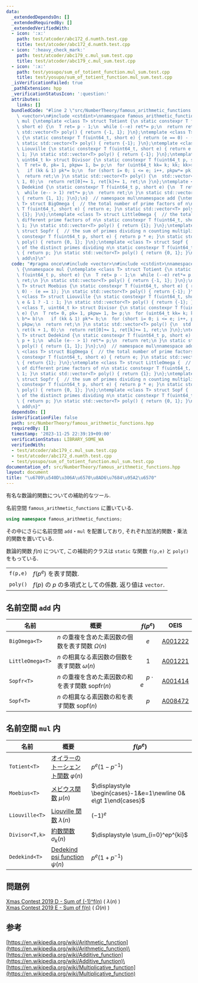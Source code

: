 ```yaml
---
data:
  _extendedDependsOn: []
  _extendedRequiredBy: []
  _extendedVerifiedWith:
  - icon: ':x:'
    path: test/atcoder/abc172_d.numth.test.cpp
    title: test/atcoder/abc172_d.numth.test.cpp
  - icon: ':heavy_check_mark:'
    path: test/atcoder/abc179_c.mul_sum.test.cpp
    title: test/atcoder/abc179_c.mul_sum.test.cpp
  - icon: ':x:'
    path: test/yosupo/sum_of_totient_function.mul_sum.test.cpp
    title: test/yosupo/sum_of_totient_function.mul_sum.test.cpp
  _isVerificationFailed: true
  _pathExtension: hpp
  _verificationStatusIcon: ':question:'
  attributes:
    links: []
  bundledCode: "#line 2 \"src/NumberTheory/famous_arithmetic_functions.hpp\"\n#include\
    \ <vector>\n#include <cstdint>\nnamespace famous_arithmetic_functions {\nnamespace\
    \ mul {\ntemplate <class T> struct Totient {\n static constexpr T f(uint64_t p,\
    \ short e) {\n  T ret= p - 1;\n  while (--e) ret*= p;\n  return ret;\n }\n static\
    \ std::vector<T> poly() { return {-1, 1}; }\n};\ntemplate <class T> struct Moebius\
    \ {\n static constexpr T f(uint64_t, short e) { return (e == 0) - (e == 1); }\n\
    \ static std::vector<T> poly() { return {-1}; }\n};\ntemplate <class T> struct\
    \ Liouville {\n static constexpr T f(uint64_t, short e) { return e & 1 ? -1 :\
    \ 1; }\n static std::vector<T> poly() { return {-1}; }\n};\ntemplate <class T,\
    \ uint64_t k> struct Divisor {\n static constexpr T f(uint64_t p, short e) {\n\
    \  T ret= 0, pk= 1, pkpw= 1, b= p;\n  for (uint64_t kk= k; kk; kk>>= 1, b*= b)\n\
    \   if (kk & 1) pk*= b;\n  for (short i= 0; i <= e; i++, pkpw*= pk) ret+= pkpw;\n\
    \  return ret;\n }\n static std::vector<T> poly() {\n  std::vector<T> ret(k +\
    \ 1, 0);\n  return ret[0]+= 1, ret[k]+= 1, ret;\n }\n};\ntemplate <class T> struct\
    \ Dedekind {\n static constexpr T f(uint64_t p, short e) {\n  T ret= p + 1;\n\
    \  while (e-- > 1) ret*= p;\n  return ret;\n }\n static std::vector<T> poly()\
    \ { return {1, 1}; }\n};\n}  // namespace mul\nnamespace add {\ntemplate <class\
    \ T> struct BigOmega {  // the total number of prime factors of n\n static constexpr\
    \ T f(uint64_t, short e) { return e; }\n static std::vector<T> poly() { return\
    \ {1}; }\n};\ntemplate <class T> struct LittleOmega {  // the total number of\
    \ different prime factors of n\n static constexpr T f(uint64_t, short) { return\
    \ 1; }\n static std::vector<T> poly() { return {1}; }\n};\ntemplate <class T>\
    \ struct Sopfr {  // the sum of primes dividing n counting multiplicity\n static\
    \ constexpr T f(uint64_t p, short e) { return p * e; }\n static std::vector<T>\
    \ poly() { return {0, 1}; }\n};\ntemplate <class T> struct Sopf {  // the sum\
    \ of the distinct primes dividing n\n static constexpr T f(uint64_t p, short)\
    \ { return p; }\n static std::vector<T> poly() { return {0, 1}; }\n};\n}  // namespace\
    \ add\n}\n"
  code: "#pragma once\n#include <vector>\n#include <cstdint>\nnamespace famous_arithmetic_functions\
    \ {\nnamespace mul {\ntemplate <class T> struct Totient {\n static constexpr T\
    \ f(uint64_t p, short e) {\n  T ret= p - 1;\n  while (--e) ret*= p;\n  return\
    \ ret;\n }\n static std::vector<T> poly() { return {-1, 1}; }\n};\ntemplate <class\
    \ T> struct Moebius {\n static constexpr T f(uint64_t, short e) { return (e ==\
    \ 0) - (e == 1); }\n static std::vector<T> poly() { return {-1}; }\n};\ntemplate\
    \ <class T> struct Liouville {\n static constexpr T f(uint64_t, short e) { return\
    \ e & 1 ? -1 : 1; }\n static std::vector<T> poly() { return {-1}; }\n};\ntemplate\
    \ <class T, uint64_t k> struct Divisor {\n static constexpr T f(uint64_t p, short\
    \ e) {\n  T ret= 0, pk= 1, pkpw= 1, b= p;\n  for (uint64_t kk= k; kk; kk>>= 1,\
    \ b*= b)\n   if (kk & 1) pk*= b;\n  for (short i= 0; i <= e; i++, pkpw*= pk) ret+=\
    \ pkpw;\n  return ret;\n }\n static std::vector<T> poly() {\n  std::vector<T>\
    \ ret(k + 1, 0);\n  return ret[0]+= 1, ret[k]+= 1, ret;\n }\n};\ntemplate <class\
    \ T> struct Dedekind {\n static constexpr T f(uint64_t p, short e) {\n  T ret=\
    \ p + 1;\n  while (e-- > 1) ret*= p;\n  return ret;\n }\n static std::vector<T>\
    \ poly() { return {1, 1}; }\n};\n}  // namespace mul\nnamespace add {\ntemplate\
    \ <class T> struct BigOmega {  // the total number of prime factors of n\n static\
    \ constexpr T f(uint64_t, short e) { return e; }\n static std::vector<T> poly()\
    \ { return {1}; }\n};\ntemplate <class T> struct LittleOmega {  // the total number\
    \ of different prime factors of n\n static constexpr T f(uint64_t, short) { return\
    \ 1; }\n static std::vector<T> poly() { return {1}; }\n};\ntemplate <class T>\
    \ struct Sopfr {  // the sum of primes dividing n counting multiplicity\n static\
    \ constexpr T f(uint64_t p, short e) { return p * e; }\n static std::vector<T>\
    \ poly() { return {0, 1}; }\n};\ntemplate <class T> struct Sopf {  // the sum\
    \ of the distinct primes dividing n\n static constexpr T f(uint64_t p, short)\
    \ { return p; }\n static std::vector<T> poly() { return {0, 1}; }\n};\n}  // namespace\
    \ add\n}"
  dependsOn: []
  isVerificationFile: false
  path: src/NumberTheory/famous_arithmetic_functions.hpp
  requiredBy: []
  timestamp: '2023-11-25 22:39:19+09:00'
  verificationStatus: LIBRARY_SOME_WA
  verifiedWith:
  - test/atcoder/abc179_c.mul_sum.test.cpp
  - test/atcoder/abc172_d.numth.test.cpp
  - test/yosupo/sum_of_totient_function.mul_sum.test.cpp
documentation_of: src/NumberTheory/famous_arithmetic_functions.hpp
layout: document
title: "\u6709\u540D\u306A\u6570\u8AD6\u7684\u95A2\u6570"
---
```

有名な数論的関数についての補助的なツール.

名前空間 `famous_arithmetic_functions` に置いている.
```c++
using namespace famous_arithmetic_functions;
```
その中にさらに名前空間 `add`・`mul` を配置しており, それぞれ加法的関数・乗法的関数を置いている.

数論的関数 $f(n)$ について, この補助的クラスは `static` な関数 `f(p,e)` と `poly()` をもっている.

|||
|---|---|
|`f(p,e)`| $f(p^e)$ を表す関数. |
|`poly()`| $f(p)$ の $p$ の多項式としての係数. 返り値は `vector`.|

## 名前空間 `add` 内

|名前|概要|$f(p^e)$|OEIS|
|---|---|---|---|
|`BigOmega<T>`| $n$ の重複を含めた素因数の個数を表す関数 $\Omega(n)$ |　$e$ |[A001222](https://oeis.org/A001222)|
|`LittleOmega<T>`| $n$ の相異なる素因数の個数を表す関数 $\omega(n)$ |　$1$ |[A001221](https://oeis.org/A001221)|
|`Sopfr<T>`| $n$ の重複を含めた素因数の和を表す関数 $\mathrm{sopfr}(n)$ |　$p\cdot e$ |[A001414](https://oeis.org/A001414)|
|`Sopf<T>`| $n$ の相異なる素因数の和を表す関数 $\mathrm{sopf}(n)$ |　$p$ |[A008472](https://oeis.org/A008472)|

## 名前空間 `mul` 内

|名前|概要|$f(p^e)$|
|---|---|---|
|`Totient<T>`| [オイラーのトーシェント関数](https://ja.wikipedia.org/wiki/%E3%82%AA%E3%82%A4%E3%83%A9%E3%83%BC%E3%81%AE%CF%86%E9%96%A2%E6%95%B0) $\varphi(n)$| $p^e(1-p^{-1})$ |
|`Moebius<T>`| [メビウス関数](https://ja.wikipedia.org/wiki/%E3%83%A1%E3%83%93%E3%82%A6%E3%82%B9%E9%96%A2%E6%95%B0) $\mu(n)$|$\displaystyle \begin{cases}-1&e=1\newline 0& e\gt 1\end{cases}$|
|`Liouville<T>`| [Liouville 関数](https://en.wikipedia.org/wiki/Liouville_function) $\lambda(n)$ |$(-1)^e$|
|`Divisor<T,k>`|[約数関数](https://ja.wikipedia.org/wiki/%E7%B4%84%E6%95%B0%E9%96%A2%E6%95%B0) $\sigma_k(n)$ |$\displaystyle \sum_{i=0}^ep^{ki}$|
|`Dedekind<T>`| [Dedekind psi function](https://en.wikipedia.org/wiki/Dedekind_psi_function) $\psi(n)$|$p^e(1+p^{-1})$|

## 問題例
[Xmas Contest 2019 D - Sum of (-1)^f(n)](https://atcoder.jp/contests/xmascon19/tasks/xmascon19_d) ( $\lambda(n)$ ) \
[Xmas Contest 2019 E - Sum of f(n)](https://atcoder.jp/contests/xmascon19/tasks/xmascon19_e) ( $\Omega(n)$ ) 
## 参考
[https://en.wikipedia.org/wiki/Arithmetic_function](https://en.wikipedia.org/wiki/Arithmetic_function)\
[https://en.wikipedia.org/wiki/Additive_function](https://en.wikipedia.org/wiki/Additive_function)\
[https://en.wikipedia.org/wiki/Multiplicative_function](https://en.wikipedia.org/wiki/Multiplicative_function)